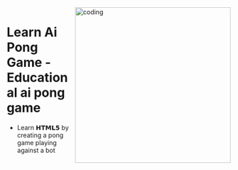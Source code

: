 <img align="right" alt="coding" src="https://media.tenor.com/2gyJVMt_L6wAAAAC/pong-video-game.gif" width="350" height="auto">

# Learn Ai Pong Game - Educational ai pong game
* Learn 𝗛𝗧𝗠𝗟𝟱 by creating a pong game playing against a bot
